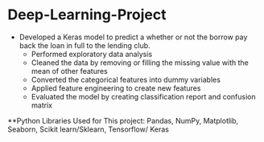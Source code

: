 # Deep-Learning-Project
* Developed a Keras model to predict a whether or not the borrow pay back the loan in full to the lending club.
  -	Performed exploratory data analysis
  -	Cleaned the data by removing or filling the missing value with the mean of other features
  -	Converted the categorical features into dummy variables
  -	Applied feature engineering to create new features
  -	Evaluated the model by creating classification report and confusion matrix

**Python Libraries Used for This project: Pandas, NumPy, Matplotlib, Seaborn, Scikit learn/Sklearn, Tensorflow/ Keras

